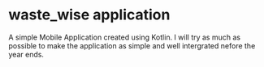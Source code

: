 # waste_wise application
A simple Mobile Application created using Kotlin.
I will try as much as possible to make the application as simple and well intergrated nefore the year ends.